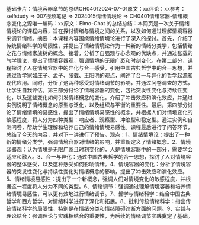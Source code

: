 

基础卡片：情境容器章节的总结CH04012024-07-01原文：xx评论：xx参考：selfstudy => 007视频笔记 => 2024015情绪情境论 => CH0401情绪容器-情绪概念变化之源唯一编码：xx原文：Elmo-Chat 的总结总结：本网页是一次关于情绪情境论的课程内容，旨在探讨情绪与情境之间的关系，以及如何通过理解情境容器来调节情绪。摘要：本课程内容围绕情绪情境论进行了深入的探讨。首先，介绍了传统情绪科学的局限性，并提出了情绪情境论作为一种新的情绪分类学，包括情绪之花与情绪家族树的概念。接着，分析了自强观与心念观的优缺点，并通过张载的气学理论，提出了情境容器观，强调情境的无限广袤和时刻变化。在第二部分，课程探讨了人在情境容器中的异化与合一感受，引用中国古典哲学中的合一思想，并通过哲学家如庄子、孟子、张载、王阳明的观点，阐述了合一与异化的哲学起源和现代应用。同时，分析了这两种感受对情绪调节的影响，并通过问卷调查的方式，让学生自我评估。第三部分讨论了情境容器的变化，包括突发性变化与持续性变化，以及这些变化如何引发情绪概念的变化。介绍了冲击效应和演化效应，并通过实例说明了情绪概念的原型与泛化，以及组织与平衡的重要性。最后，第四部分讨论了情绪情境的易感性，提出了情绪情境易感性的概念，并根据人们对情境变化的敏感程度，将人分为四种类型：响应者、观察型、冲浪型和稳定型。通过实例和自测问卷，帮助学生理解和培养自己的情绪情境易感性。课程最后进行了问答环节，总结了今天的内容，并对下一讲进行了预告。观点：1、情绪情境论：提出了一种新的情绪分类学，强调情境容器对情绪的影响，并重新定义了情绪概念。2、情境容器观：认为情境是无限广袤且时刻变化的，人是情境容器中的一部分，需要学会适应和融入。3、合一与异化：通过中国古典哲学的合一思想，探讨了人对情境容器的整体感受，以及这种感受如何影响情绪。4、情境容器的变化：分析了情境容器的突发性变化与持续性变化对情绪概念的影响，提出了冲击效应和演化效应。5、情绪情境易感性：提出了一个新概念，强调人们对情境变化的敏感程度，并根据这一程度将人分为不同的类型。6、情绪调节：强调通过理解情境容器和培养情绪情境易感性，可以更有效地进行情绪调节。7、哲学与情绪科学：结合中国古典哲学和西方哲学，对情绪科学进行了深化和拓展。8、批判传统情绪科学：指出传统情绪科学的局限性，特别是在情绪分类和情绪障碍诊断方面的问题。9、实践与理论结合：强调理论与实践相结合的重要性，为后续的情绪调节实践奠定了基础。
